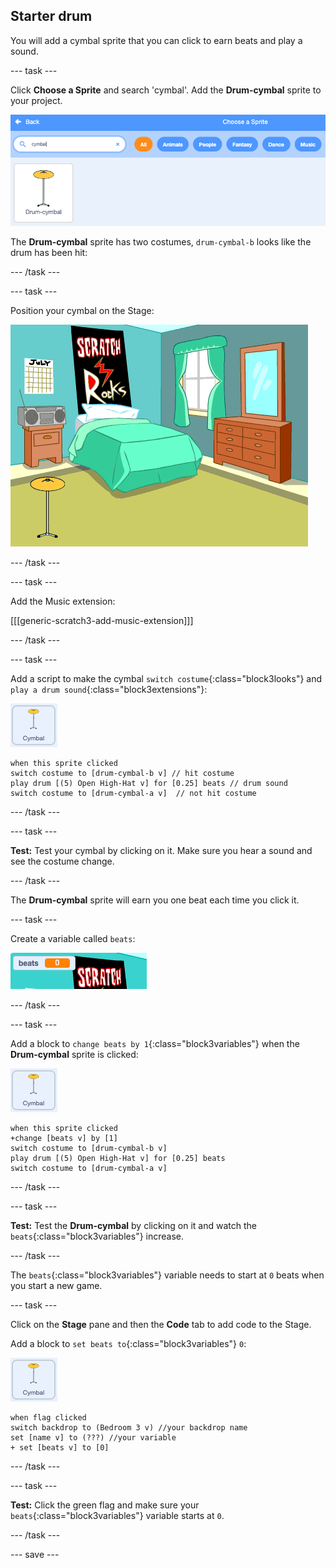 ## Starter drum

You will add a cymbal sprite that you can click to earn beats and play a sound.

--- task ---

Click **Choose a Sprite** and search 'cymbal'. Add the **Drum-cymbal** sprite to your project.

![](images/cymbal-gallery.png)

The **Drum-cymbal** sprite has two costumes, `drum-cymbal-b` looks like the drum has been hit:

--- /task ---

--- task ---

Position your cymbal on the Stage:

![](images/cymbal-stage.png)

--- /task ---

--- task ---

Add the Music extension:

[[[generic-scratch3-add-music-extension]]]

--- /task ---

--- task ---

Add a script to make the cymbal `switch costume`{:class="block3looks"} and `play a drum sound`{:class="block3extensions"}:

![](images/cymbal-icon.png)

```blocks3
when this sprite clicked
switch costume to [drum-cymbal-b v] // hit costume
play drum [(5) Open High-Hat v] for [0.25] beats // drum sound
switch costume to [drum-cymbal-a v]  // not hit costume
```

--- /task ---

--- task ---

**Test:** Test your cymbal by clicking on it. Make sure you hear a sound and see the costume change.

--- /task ---

The **Drum-cymbal** sprite will earn you one beat each time you click it.

--- task ---

Create a variable called `beats`:

![](images/beats-variable.png)

--- /task ---

--- task ---

Add a block to `change beats by 1`{:class="block3variables"} when the **Drum-cymbal** sprite is clicked:

![](images/cymbal-icon.png)

```blocks3
when this sprite clicked
+change [beats v] by [1]
switch costume to [drum-cymbal-b v]
play drum [(5) Open High-Hat v] for [0.25] beats 
switch costume to [drum-cymbal-a v]
```

--- /task ---

--- task ---

**Test:** Test the **Drum-cymbal** by clicking on it and watch the `beats`{:class="block3variables"} increase.

--- /task ---

The `beats`{:class="block3variables"} variable needs to start at `0` beats when you start a new game.

--- task ---

Click on the **Stage** pane and then the **Code** tab to add code to the Stage.

Add a block to `set beats to`{:class="block3variables"} `0`:

![](images/cymbal-icon.png)

```blocks3
when flag clicked
switch backdrop to (Bedroom 3 v) //your backdrop name
set [name v] to (???) //your variable
+ set [beats v] to [0]
```
--- /task ---

--- task ---

**Test:** Click the green flag and make sure your `beats`{:class="block3variables"} variable starts at `0`.

--- /task ---

--- save ---
